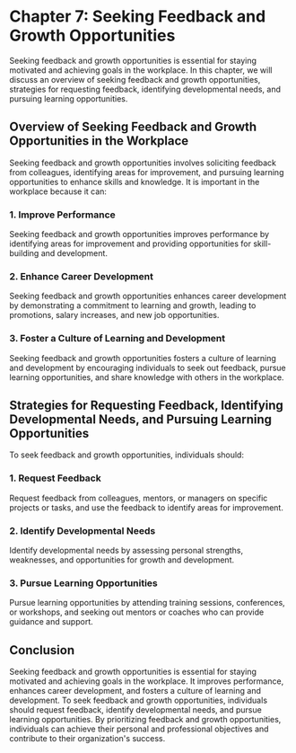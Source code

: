 Chapter 7: Seeking Feedback and Growth Opportunities
====================================================

Seeking feedback and growth opportunities is essential for staying motivated and achieving goals in the workplace. In this chapter, we will discuss an overview of seeking feedback and growth opportunities, strategies for requesting feedback, identifying developmental needs, and pursuing learning opportunities.

Overview of Seeking Feedback and Growth Opportunities in the Workplace
----------------------------------------------------------------------

Seeking feedback and growth opportunities involves soliciting feedback from colleagues, identifying areas for improvement, and pursuing learning opportunities to enhance skills and knowledge. It is important in the workplace because it can:

### 1. Improve Performance

Seeking feedback and growth opportunities improves performance by identifying areas for improvement and providing opportunities for skill-building and development.

### 2. Enhance Career Development

Seeking feedback and growth opportunities enhances career development by demonstrating a commitment to learning and growth, leading to promotions, salary increases, and new job opportunities.

### 3. Foster a Culture of Learning and Development

Seeking feedback and growth opportunities fosters a culture of learning and development by encouraging individuals to seek out feedback, pursue learning opportunities, and share knowledge with others in the workplace.

Strategies for Requesting Feedback, Identifying Developmental Needs, and Pursuing Learning Opportunities
--------------------------------------------------------------------------------------------------------

To seek feedback and growth opportunities, individuals should:

### 1. Request Feedback

Request feedback from colleagues, mentors, or managers on specific projects or tasks, and use the feedback to identify areas for improvement.

### 2. Identify Developmental Needs

Identify developmental needs by assessing personal strengths, weaknesses, and opportunities for growth and development.

### 3. Pursue Learning Opportunities

Pursue learning opportunities by attending training sessions, conferences, or workshops, and seeking out mentors or coaches who can provide guidance and support.

Conclusion
----------

Seeking feedback and growth opportunities is essential for staying motivated and achieving goals in the workplace. It improves performance, enhances career development, and fosters a culture of learning and development. To seek feedback and growth opportunities, individuals should request feedback, identify developmental needs, and pursue learning opportunities. By prioritizing feedback and growth opportunities, individuals can achieve their personal and professional objectives and contribute to their organization's success.
